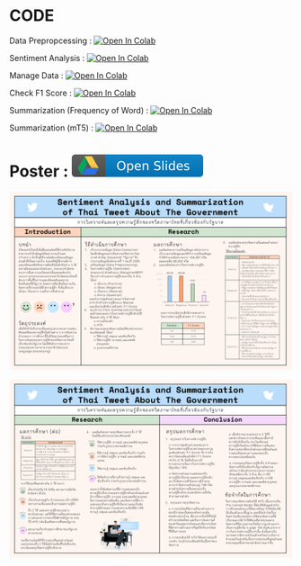 # CODE
Data Prepropcessing  : [![Open In Colab](https://colab.research.google.com/assets/colab-badge.svg)](https://colab.research.google.com/drive/1NSnvkJoNlmsWXL_oNYnhnEUF2E2g1CYo?usp=sharing)

Sentiment Analysis   : [![Open In Colab](https://colab.research.google.com/assets/colab-badge.svg)](https://colab.research.google.com/drive/1GGDc5QZ_kSUd_35V9p1NR0All11sapC2?usp=sharing)

Manage Data          : [![Open In Colab](https://colab.research.google.com/assets/colab-badge.svg)](https://colab.research.google.com/drive/1BvdUkAzGBx7HJVmypvju3gp3AlgTZ__K?usp=sharing)

Check F1 Score       : [![Open In Colab](https://colab.research.google.com/assets/colab-badge.svg)](https://colab.research.google.com/drive/1DE0RY-eTHrathgqKNVW3su6UfblHmaSL?usp=sharing)

Summarization (Frequency of Word)  : [![Open In Colab](https://colab.research.google.com/assets/colab-badge.svg)](https://colab.research.google.com/drive/1p5zoRZQ5q8HRANN1Dw3v0VwzILrlH9U6?usp=sharing)

Summarization (mT5)                : [![Open In Colab](https://colab.research.google.com/assets/colab-badge.svg)](https://colab.research.google.com/drive/1BH-p-9ibhxvH3HP_ZS-ws5JAOK4XOFSP?usp=sharing)

# Poster : [![Google Slides](https://raw.githubusercontent.com/ChristianFJung/simple-github-buttons/master/googleSlides.svg)](https://docs.google.com/presentation/d/1qxX3yzR92vsun3COQIERwCGFTTKAwQG3WRgX76ZlpdU/edit?usp=sharing)

![](https://github.com/PhannitaT/Sentiment-Analysis-and-Summarization-of-Thai-Tweet-About-The-Government/blob/main/Images/Slide1.PNG)

![](https://github.com/PhannitaT/Sentiment-Analysis-and-Summarization-of-Thai-Tweet-About-The-Government/blob/main/Images/Slide2.PNG)
